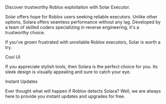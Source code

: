 Discover trustworthy Roblox exploitation with Solar Executor.

Solar offers hope for Roblox users seeking reliable executors. Unlike other options, Solara offers seamless performance without any lag. Developed by a team of skilled coders specializing in reverse engineering, it's a trustworthy choice.

If you've grown frustrated with unreliable Roblox executors, Solar is worth a try.

Cool UI

If you appreciate stylish tools, then Solara is the perfect choice for you. Its sleek design is visually appealing and sure to catch your eye.

Instant Updates

Ever thought what will happen if Roblox detects Solara? Well, we are always here to provide you instant updates and upgrades for free.
